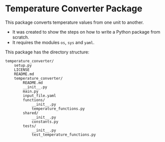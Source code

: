 # Temperature Converter Package

This package converts temperature values from one unit to another.

- It was created to show the steps on how to write a Python package from scratch.
- It requires the modules `os`, `sys` and `yaml`.


This package has the directory structure:

```
temperature_converter/
    setup.py
    LICENSE
    README.md
    temperature_converter/
        README.md
        __init__.py
        main.py
        input_file.yaml
        functions/
            __init__.py
            temperature_functions.py
        shared/
            __init__.py
            constants.py
        tests/
            __init__.py
            test_temperature_functions.py
```
